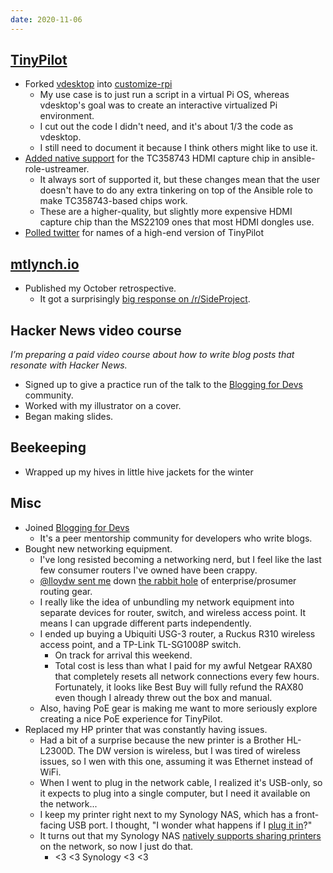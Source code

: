 ```yaml
---
date: 2020-11-06
---
```


## [TinyPilot](https://tinypilotkvm.com)

- Forked [vdesktop](https://github.com/Botspot/vdesktop) into [customize-rpi](https://github.com/mtlynch/customize-rpi)
  - My use case is to just run a script in a virtual Pi OS, whereas vdesktop's goal was to create an interactive virtualized Pi environment.
  - I cut out the code I didn't need, and it's about 1/3 the code as vdesktop.
  - I still need to document it because I think others might like to use it.
- [Added native support](https://github.com/mtlynch/ansible-role-ustreamer/pull/15) for the TC358743 HDMI capture chip in ansible-role-ustreamer.
  - It always sort of supported it, but these changes mean that the user doesn't have to do any extra tinkering on top of the Ansible role to make TC358743-based chips work.
  - These are a higher-quality, but slightly more expensive HDMI capture chip than the MS22109 ones that most HDMI dongles use.
- [Polled twitter](https://twitter.com/deliberatecoder/status/1324485098012594176) for names of a high-end version of TinyPilot

## [mtlynch.io](https://mtlynch.io)

- Published my October retrospective.
  - It got a surprisingly [big response on /r/SideProject](https://www.reddit.com/r/SideProject/comments/jnkkzu/my_first_10k_month_selling_a_raspberry_pibased/).

## Hacker News video course

_I’m preparing a paid video course about how to write blog posts that resonate with Hacker News._

- Signed up to give a practice run of the talk to the [Blogging for Devs](https://bloggingfordevs.com/pro/) community.
- Worked with my illustrator on a cover.
- Began making slides.

## Beekeeping

- Wrapped up my hives in little hive jackets for the winter

## Misc

- Joined [Blogging for Devs](https://bloggingfordevs.com/pro/)
  - It's a peer mentorship community for developers who write blogs.
- Bought new networking equipment.
  - I've long resisted becoming a networking nerd, but I feel like the last few consumer routers I've owned have been crappy.
  - [@lloydw sent me](https://twitter.com/lloydw/status/1323040350005415936) down [the rabbit hole](https://www.reddit.com/r/HomeNetworking/comments/jn05de/is_ubiquiti_gear_right_for_my_scenario/) of enterprise/prosumer routing gear.
  - I really like the idea of unbundling my network equipment into separate devices for router, switch, and wireless access point. It means I can upgrade different parts independently.
  - I ended up buying a Ubiquiti USG-3 router, a Ruckus R310 wireless access point, and a TP-Link TL-SG1008P switch.
    - On track for arrival this weekend.
    - Total cost is less than what I paid for my awful Netgear RAX80 that completely resets all network connections every few hours. Fortunately, it looks like Best Buy will fully refund the RAX80 even though I already threw out the box and manual.
  - Also, having PoE gear is making me want to more seriously explore creating a nice PoE experience for TinyPilot.
- Replaced my HP printer that was constantly having issues.
  - Had a bit of a surprise because the new printer is a Brother HL-L2300D. The DW version is wireless, but I was tired of wireless issues, so I wen with this one, assuming it was Ethernet instead of WiFi.
  - When I went to plug in the network cable, I realized it's USB-only, so it expects to plug into a single computer, but I need it available on the network...
  - I keep my printer right next to my Synology NAS, which has a front-facing USB port. I thought, "I wonder what happens if I [plug it in](taxy.webp)?"
  - It turns out that my Synology NAS [natively supports sharing printers](acnJ.webp) on the network, so now I just do that.
    - <3 <3 Synology <3 <3
